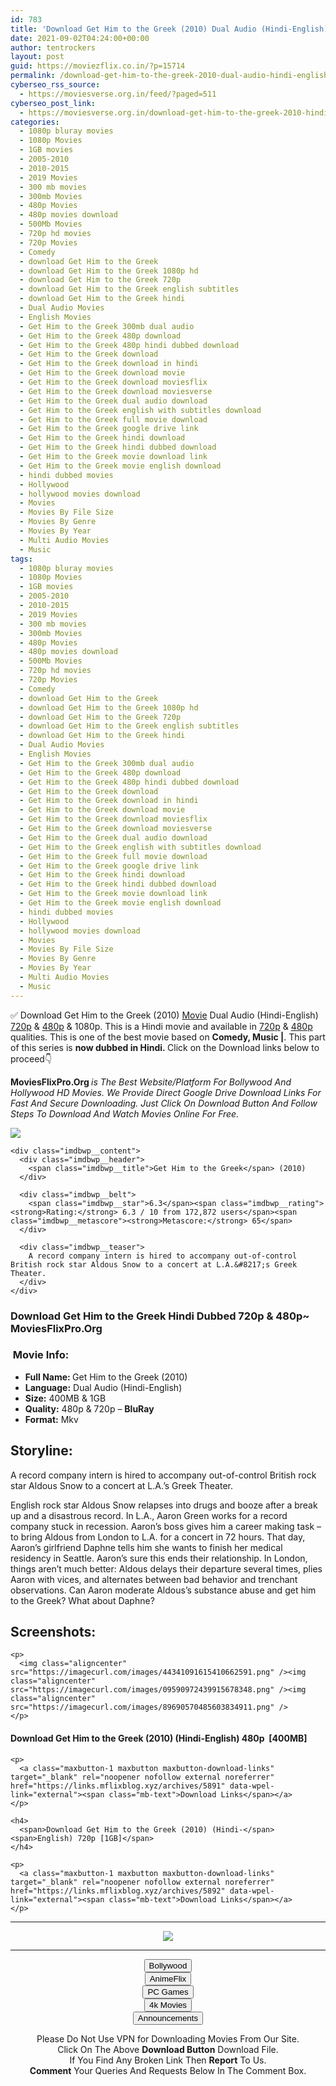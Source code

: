 ```yaml
---
id: 783
title: 'Download Get Him to the Greek (2010) Dual Audio (Hindi-English) 480p [400MB] || 720p [800MB]'
date: 2021-09-02T04:24:00+00:00
author: tentrockers
layout: post
guid: https://moviezflix.co.in/?p=15714
permalink: /download-get-him-to-the-greek-2010-dual-audio-hindi-english-480p-400mb-720p-800mb/
cyberseo_rss_source:
  - https://moviesverse.org.in/feed/?paged=511
cyberseo_post_link:
  - https://moviesverse.org.in/download-get-him-to-the-greek-2010-hindi-480p-720p/
categories:
  - 1080p bluray movies
  - 1080p Movies
  - 1GB movies
  - 2005-2010
  - 2010-2015
  - 2019 Movies
  - 300 mb movies
  - 300mb Movies
  - 480p Movies
  - 480p movies download
  - 500Mb Movies
  - 720p hd movies
  - 720p Movies
  - Comedy
  - download Get Him to the Greek
  - download Get Him to the Greek 1080p hd
  - download Get Him to the Greek 720p
  - download Get Him to the Greek english subtitles
  - download Get Him to the Greek hindi
  - Dual Audio Movies
  - English Movies
  - Get Him to the Greek 300mb dual audio
  - Get Him to the Greek 480p download
  - Get Him to the Greek 480p hindi dubbed download
  - Get Him to the Greek download
  - Get Him to the Greek download in hindi
  - Get Him to the Greek download movie
  - Get Him to the Greek download moviesflix
  - Get Him to the Greek download moviesverse
  - Get Him to the Greek dual audio download
  - Get Him to the Greek english with subtitles download
  - Get Him to the Greek full movie download
  - Get Him to the Greek google drive link
  - Get Him to the Greek hindi download
  - Get Him to the Greek hindi dubbed download
  - Get Him to the Greek movie download link
  - Get Him to the Greek movie english download
  - hindi dubbed movies
  - Hollywood
  - hollywood movies download
  - Movies
  - Movies By File Size
  - Movies By Genre
  - Movies By Year
  - Multi Audio Movies
  - Music
tags:
  - 1080p bluray movies
  - 1080p Movies
  - 1GB movies
  - 2005-2010
  - 2010-2015
  - 2019 Movies
  - 300 mb movies
  - 300mb Movies
  - 480p Movies
  - 480p movies download
  - 500Mb Movies
  - 720p hd movies
  - 720p Movies
  - Comedy
  - download Get Him to the Greek
  - download Get Him to the Greek 1080p hd
  - download Get Him to the Greek 720p
  - download Get Him to the Greek english subtitles
  - download Get Him to the Greek hindi
  - Dual Audio Movies
  - English Movies
  - Get Him to the Greek 300mb dual audio
  - Get Him to the Greek 480p download
  - Get Him to the Greek 480p hindi dubbed download
  - Get Him to the Greek download
  - Get Him to the Greek download in hindi
  - Get Him to the Greek download movie
  - Get Him to the Greek download moviesflix
  - Get Him to the Greek download moviesverse
  - Get Him to the Greek dual audio download
  - Get Him to the Greek english with subtitles download
  - Get Him to the Greek full movie download
  - Get Him to the Greek google drive link
  - Get Him to the Greek hindi download
  - Get Him to the Greek hindi dubbed download
  - Get Him to the Greek movie download link
  - Get Him to the Greek movie english download
  - hindi dubbed movies
  - Hollywood
  - hollywood movies download
  - Movies
  - Movies By File Size
  - Movies By Genre
  - Movies By Year
  - Multi Audio Movies
  - Music
---
```

<div class="thecontent clearfix">
  <p>
    ✅ Download Get Him to the Greek (2010) <a href="https://moviesverse.org.in/category/movies/" data-wpel-link="internal">Movie</a> Dual Audio (Hindi-English) <a href="https://moviesverse.org.in/720p-movies/" data-wpel-link="internal">720p</a>&nbsp;&&nbsp;<a href="https://moviesverse.org.in/480p-movies/" data-wpel-link="internal">480p</a> & 1080p. This is a Hindi movie and available in <a href="https://moviesverse.org.in/720p-movies/" data-wpel-link="internal">720p</a>&nbsp;&&nbsp;<a href="https://moviesverse.org.in/480p-movies/" data-wpel-link="internal">480p</a> qualities. This is one of the best movie based on <strong>Comedy, Music |</strong>. This part of this series is <strong>now dubbed in <span>Hindi.&nbsp;</span></strong><span>Click on the Download links below to proceed👇</span>
  </p>
  
  <p>
    <strong><span>MoviesFlixPro.Org&nbsp;</span></strong><em>is The Best Website/Platform For Bollywood And Hollywood HD Movies. We Provide Direct Google Drive Download Links For Fast And Secure Downloading. Just Click On Download Button And Follow Steps To&nbsp;Download And Watch Movies Online For Free.</em>
  </p>
  
  <div class="imdbwp imdbwp--movie dark">
    <div class="imdbwp__thumb">
      <a class="imdbwp__link" target="_blank" title="Get Him to the Greek" href="https://www.imdb.com/title/tt1226229/" rel="nofollow external noopener noreferrer" data-wpel-link="external"><img class="imdbwp__img" src="https://m.media-amazon.com/images/M/MV5BMjIyMzQ0MjExNV5BMl5BanBnXkFtZTcwMzkyMzgxMw@@._V1_SX300.jpg" /></a>
    </div>
    
    <div class="imdbwp__content">
      <div class="imdbwp__header">
        <span class="imdbwp__title">Get Him to the Greek</span> (2010)
      </div>
      
      <div class="imdbwp__belt">
        <span class="imdbwp__star">6.3</span><span class="imdbwp__rating"><strong>Rating:</strong> 6.3 / 10 from 172,872 users</span><span class="imdbwp__metascore"><strong>Metascore:</strong> 65</span>
      </div>
      
      <div class="imdbwp__teaser">
        A record company intern is hired to accompany out-of-control British rock star Aldous Snow to a concert at L.A.&#8217;s Greek Theater.
      </div>
    </div>
  </div>
  
  <h3>
    <span>Download Get Him to the Greek Hindi Dubbed 720p & 480p~ MoviesFlixPro.Org</span>
  </h3>
  
  <h3>
    <span>&nbsp;Movie Info:&nbsp;</span>
  </h3>
  
  <ul>
    <li>
      <strong>Full Name: </strong>Get Him to the Greek (2010)
    </li>
    <li>
      <strong>Language:</strong> Dual Audio (Hindi-English)
    </li>
    <li>
      <strong>Size:</strong> 400MB & 1GB
    </li>
    <li>
      <strong>Quality:</strong> 480p & 720p – <span><strong>BluRay</strong></span>
    </li>
    <li>
      <strong>Format:</strong>&nbsp;Mkv
    </li>
  </ul>
  
  <h2>
    <span>Storyline:</span>
  </h2>
  
  <p>
    A record company intern is hired to accompany out-of-control British rock star Aldous Snow to a concert at L.A.’s Greek Theater.
  </p>
  
  <div>
    English rock star Aldous Snow relapses into drugs and booze after a break up and a disastrous record. In L.A., Aaron Green works for a record company stuck in recession. Aaron’s boss gives him a career making task – to bring Aldous from London to L.A. for a concert in 72 hours. That day, Aaron’s girlfriend Daphne tells him she wants to finish her medical residency in Seattle. Aaron’s sure this ends their relationship. In London, things aren’t much better: Aldous delays their departure several times, plies Aaron with vices, and alternates between bad behavior and trenchant observations. Can Aaron moderate Aldous’s substance abuse and get him to the Greek? What about Daphne?
  </div>
  
  <div class="summary_text">
    <h2>
      <span>Screenshots:</span>
    </h2>
    
    <p>
      <img class="aligncenter" src="https://imagecurl.com/images/44341091615410662591.png" /><img class="aligncenter" src="https://imagecurl.com/images/09590972439915678348.png" /><img class="aligncenter" src="https://imagecurl.com/images/89690570485603834911.png" />
    </p>
  </div>
  
  <div class="inline canwrap">
    <h4>
      <span>Download Get Him to the Greek (2010) (Hindi-English) </span><span>480p&nbsp; [400MB]</span>
    </h4>
    
    <p>
      <a class="maxbutton-1 maxbutton maxbutton-download-links" target="_blank" rel="noopener nofollow external noreferrer" href="https://links.mflixblog.xyz/archives/5891" data-wpel-link="external"><span class="mb-text">Download Links</span></a>
    </p>
    
    <h4>
      <span>Download Get Him to the Greek (2010) (Hindi-</span><span>English) 720p [1GB]</span>
    </h4>
    
    <p>
      <a class="maxbutton-1 maxbutton maxbutton-download-links" target="_blank" rel="noopener nofollow external noreferrer" href="https://links.mflixblog.xyz/archives/5892" data-wpel-link="external"><span class="mb-text">Download Links</span></a>
    </p>
  </div>
</div>

<center>
  </p> 
  
  <hr />
  
  <p>
    <a href="http://gdrivepro.xyz/join.php" data-wpel-link="external" target="_blank" rel="nofollow external noopener noreferrer"><img src="https://i.imgur.com/FhMdWdW.png" /></a>
  </p>
  
  <hr />
  
  <p>
    <a href="https://dogemovies.xyz" target="_blank" data-wpel-link="external" rel="nofollow external noopener noreferrer"><button class="button button5">Bollywood</button></a><br /> <a href="https://animeflix.in" target="_blank" data-wpel-link="external" rel="nofollow external noopener noreferrer"><button class="button button5">AnimeFlix</button></a><br /> <a href="https://gamesflix.net/" target="_blank" data-wpel-link="external" rel="nofollow external noopener noreferrer"><button class="button button5">PC Games</button></a><br /> <a href="https://uhdmovies.in" target="_blank" data-wpel-link="external" rel="nofollow external noopener noreferrer"><button class="button button5">4k Movies</button></a><br /> <a href="https://moviesverse.org.in/announcements/" target="_blank" data-wpel-link="internal" rel="noopener"><button class="button button5">Announcements</button></a>
  </p>
  
  <div class="alert alert-danger">
    Please Do Not Use VPN for Downloading Movies From Our Site.
  </div>
  
  <div class="alert alert-success">
    Click On The Above <strong>Download Button</strong> Download File.
  </div>
  
  <div class="alert alert-warning">
    If You Find Any Broken Link Then <strong>Report</strong> To Us.
  </div>
  
  <div class="alert alert-info">
    <strong>Comment</strong> Your Queries And Requests Below In The Comment Box.
  </div>
  
  <p>
    </center>
  </p>